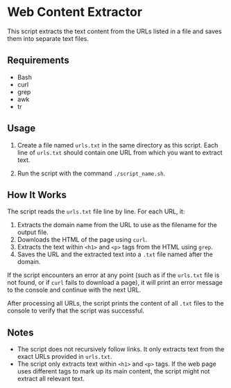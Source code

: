 # Web Content Extractor

This script extracts the text content from the URLs listed in a file and saves them into separate text files.

## Requirements

- Bash
- curl
- grep
- awk
- tr

## Usage

1. Create a file named `urls.txt` in the same directory as this script. Each line of `urls.txt` should contain one URL from which you want to extract text.

2. Run the script with the command `./script_name.sh`.

## How It Works

The script reads the `urls.txt` file line by line. For each URL, it:

1. Extracts the domain name from the URL to use as the filename for the output file.
2. Downloads the HTML of the page using `curl`.
3. Extracts the text within `<h1>` and `<p>` tags from the HTML using `grep`.
4. Saves the URL and the extracted text into a `.txt` file named after the domain.

If the script encounters an error at any point (such as if the `urls.txt` file is not found, or if `curl` fails to download a page), it will print an error message to the console and continue with the next URL.

After processing all URLs, the script prints the content of all `.txt` files to the console to verify that the script was successful.

## Notes

- The script does not recursively follow links. It only extracts text from the exact URLs provided in `urls.txt`.
- The script only extracts text within `<h1>` and `<p>` tags. If the web page uses different tags to mark up its main content, the script might not extract all relevant text.
